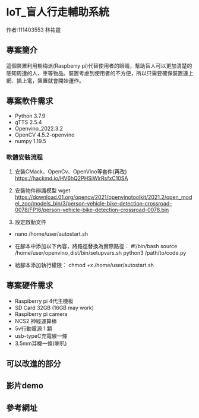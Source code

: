 # IoT_盲人行走輔助系統
作者:111403553 林祐霆

## 專案簡介
這個裝置利用樹梅派(Raspberry pi)代替使用者的眼睛，幫助盲人可以更加清楚的感知周遭的人、車等物品。裝置考慮到使用者的不方便，所以只需要確保裝置連上網、插上電，裝置就會開始運作。

## 專案軟件需求
- Python 3.7.9
- gTTS 2.5.4
- Openvino_2022.3.2
- OpenCV 4.5.2-openvino
- numpy 1.19.5
### 軟體安裝流程
1. 安裝CMack、OpenCv、OpenVino等套件(再改)
<https://hackmd.io/HV6hQ2PHSiWlrRsfxC10SA>

2. 安裝物件辨識模型
wget https://download.01.org/opencv/2021/openvinotoolkit/2021.2/open_model_zoo/models_bin/3/person-vehicle-bike-detection-crossroad-0078/FP16/person-vehicle-bike-detection-crossroad-0078.bin

3. 設定啟動文件
- nano /home/user/autostart.sh

- 在腳本中添加以下內容，將路徑替換為實際路徑：
#!/bin/bash
source /home/user/openvino_dist/bin/setupvars.sh
python3 /path/to/code.py
- 給腳本添加執行權限：
chmod +x /home/user/autostart.sh

## 專案硬件需求
 - Raspiberry pi 4代主機板
 - SD Card 32GB (16GB may work)
 - Raspiberry pi camera
 - NCS2 神經運算棒
 - 5v行動電源 1 顆
 - usb-typeC充電線一條
 - 3.5mm耳機一條(喇叭)
## 可以改進的部分

## 影片demo

## 參考網址
